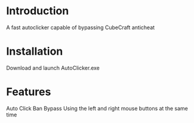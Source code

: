 # Introduction
A fast autoclicker capable of bypassing CubeCraft anticheat

# Installation
Download and launch AutoClicker.exe

# Features
Auto Click
Ban Bypass
Using the left and right mouse buttons at the same time

